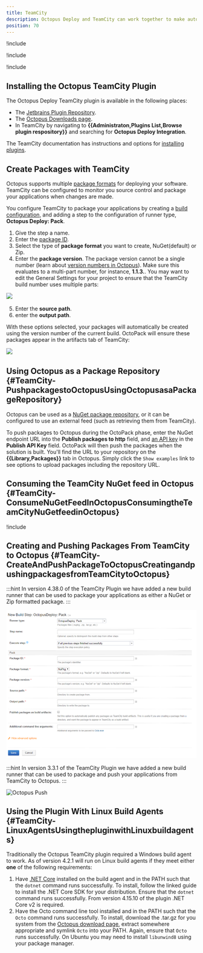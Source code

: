 ```yaml
---
title: TeamCity
description: Octopus Deploy and TeamCity can work together to make automated, continuous delivery easy.
position: 70
---
```


!include <teamcity-intro>

!include <teamcity-install>

!include <teamcity-pack>

## Installing the Octopus TeamCity Plugin

The Octopus Deploy TeamCity plugin is available in the following places:

- The [Jetbrains Plugin Repository](https://plugins.jetbrains.com/plugin/9038-octopus-deploy-integration).
- The [Octopus Downloads page](https://octopus.com/downloads).
- In TeamCity by navigating to **{{Administraton,Plugins List,Browse plugin respository}}** and searching for **Octopus Deploy Integration**.

The TeamCity documentation has instructions and options for [installing plugins](https://www.jetbrains.com/help/teamcity/installing-additional-plugins.html).

## Create Packages with TeamCity

Octopus supports multiple [package formats](/docs/packaging-applications/index.md#supported-formats) for deploying your software. TeamCity can be configured to monitor you source control and package your applications when changes are made.

You configure TeamCity to package your applications by creating a [build configuration](https://www.jetbrains.com/help/teamcity/build-configuration.html), and adding a step to the configuration of runner type, **Octopus Deploy: Pack**.

1. Give the step a name.
2. Enter the [package ID](/docs/packaging-applications/index.md#package-id).
3. Select the type of **package format** you want to create, NuGet(default) or Zip.
4. Enter the **package version**. The package version cannot be a single number (learn about [version numbers in Octopus](/docs/packaging-applications/index.md##version-numbers)). Make sure this evaluates to a multi-part number, for instance, **1.1.3.**. You may want to edit the General Settings for your project to ensure that the TeamCity build number uses multiple parts:

![](/docs/images/3048176/3278195.png)

5. Enter the **source path**.
6. enter the **output path**.

With these options selected, your packages will automatically be created using the version number of the current build. OctoPack will ensure these packages appear in the artifacts tab of TeamCity:

![](/docs/images/3048176/3278194.png)


## Using Octopus as a Package Repository {#TeamCity-PushpackagestoOctopusUsingOctopusasaPackageRepository}

Octopus can be used as a [NuGet package repository](/docs/packaging-applications/package-repositories/built-in-repository/index.md), or it can be configured to use an external feed (such as retrieving them from TeamCity).

To push packages to Octopus during the OctoPack phase, enter the NuGet endpoint URL into the **Publish packages to http** field, and [an API key](/docs/api-and-integration/api/how-to-create-an-api-key.md) in the **Publish API Key** field.  OctoPack will then push the packages when the solution is built.  You'll find the URL to your repository on the **{{Library,Packages}}** tab in Octopus.  Simply click the `Show examples` link to see options to upload packages including the repository URL.

## Consuming the TeamCity NuGet feed in Octopus {#TeamCity-ConsumeNuGetFeedInOctopusConsumingtheTeamCityNuGetfeedinOctopus}

!include <teamcity-feed>

## Creating and Pushing Packages From TeamCity to Octopus {#TeamCity-CreateAndPushPackageToOctopusCreatingandpushingpackagesfromTeamCitytoOctopus}

:::hint
In version 4.38.0 of the TeamCity Plugin we have added a new build runner that can be used to package your applications as either a NuGet or Zip formatted package.
:::

![Octopus Pack](teamcity-pack-step.png)

:::hint
In version 3.3.1 of the TeamCity Plugin we have added a new build runner that can be used to package and push your applications from TeamCity to Octopus.
:::

![Octopus Push](/docs/images/3048176/5275665.png)


## Using the Plugin With Linux Build Agents {#TeamCity-LinuxAgentsUsingthepluginwithLinuxbuildagents}

Traditionally the Octopus TeamCity plugin required a Windows build agent to work. As of version 4.2.1 will run on Linux build agents if they meet either **one** of the following requirements:

1. Have [.NET Core](https://www.microsoft.com/net/core) installed on the build agent and in the PATH such that the `dotnet` command runs successfully. To install, follow the linked guide to install the .NET Core SDK for your distribution. Ensure that the `dotnet` command runs successfully. From version 4.15.10 of the plugin .NET Core v2 is required.
2. Have the Octo command line tool installed and in the PATH such that the `Octo` command runs successfully. To install, download the .tar.gz for you system from the [Octopus download page](https://octopus.com/downloads), extract somewhere appropriate and symlink `Octo` into your PATH. Again, ensure that `Octo` runs successfully. On Ubuntu you may need to install `libunwind8` using your package manager.
